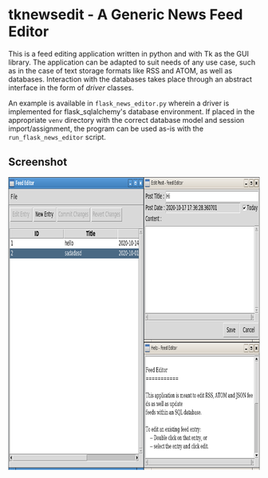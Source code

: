 tknewsedit - A Generic News Feed Editor
=======================================

This is a feed editing application written in python and with Tk as the GUI
library. The application can be adapted to suit needs of any use case, such as
in the case of text storage formats like RSS and ATOM, as well as databases.
Interaction with the databases takes place through an abstract interface in the
form of *driver* classes.

An example is available in `flask_news_editor.py` wherein a driver is
implemented for flask_sqlalchemy's database environment. If placed in the
appropriate `venv` directory with the correct database model and session
import/assignment, the program can be used as-is with the `run_flask_news_editor`
script.

## Screenshot
<img src = ".extra/scrot_feed_editor.png"
     alt = "screenshot"
     width = "931" height = "587" />
